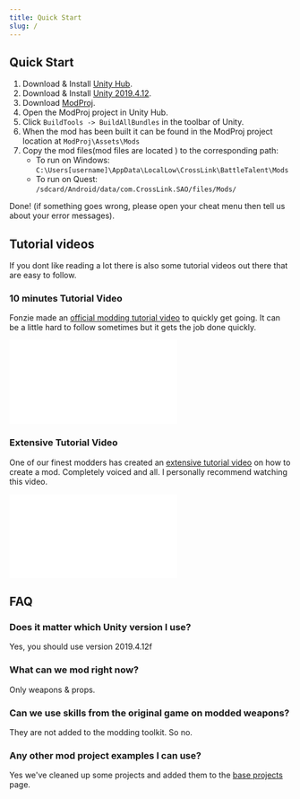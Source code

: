 ```yaml
---
title: Quick Start
slug: /
---
```


## Quick Start

1. Download & Install [Unity Hub](https://unity3d.com/get-unity/download).
2. Download & Install [Unity 2019.4.12](https://unity3d.com/unity/whats-new/2019.4.12).
3. Download [ModProj](https://github.com/fonzieyang/BTModToolkit/tree/master/ModProj).
4. Open the ModProj project in Unity Hub. 
5. Click `BuildTools -> BuildAllBundles` in the toolbar of Unity.
6. When the mod has been built it can be found in the ModProj project location at `ModProj\Assets\Mods`
7. Copy the mod files(mod files are located ) to the corresponding path:
   * To run on Windows: `C:\Users[username]\AppData\LocalLow\CrossLink\BattleTalent\Mods`
   * To run on Quest: `/sdcard/Android/data/com.CrossLink.SAO/files/Mods/`

Done! (if something goes wrong, please open your cheat menu then tell us about your error messages).

## Tutorial videos

If you dont like reading a lot there is also some tutorial videos out there that are easy to follow.

### 10 minutes Tutorial Video

Fonzie made an [official modding tutorial video](https://www.youtube.com/watch?v=IqPl5KRgZ8Y) to quickly get going. It can be a little hard to follow sometimes but it gets the job done quickly.
<iframe src="//www.youtube.com/embed/IqPl5KRgZ8Y" frameBorder="0" allowFullScreen></iframe>

### Extensive Tutorial Video

One of our finest modders has created an [extensive tutorial video](https://youtu.be/5o_1-wd6MiI) on how to create a mod. Completely voiced and all. I personally recommend watching this video.
<iframe src="//www.youtube.com/embed/5o_1-wd6MiI" frameBorder="0" allowFullScreen></iframe>

## FAQ

### Does it matter which Unity version I use?
Yes, you should use version 2019.4.12f

### What can we mod right now?
Only weapons & props.

### Can we use skills from the original game on modded weapons?
They are not added to the modding toolkit. So no.

### Any other mod project examples I can use?
Yes we've cleaned up some projects and added them to the [base projects](/docs/tutorial-base-projects) page.
